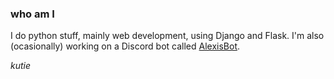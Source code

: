 ### who am I

I do python stuff, mainly web development, using Django and Flask. I'm also (ocasionally) working on a Discord bot called [AlexisBot](alexis-bot).

*kutie*
